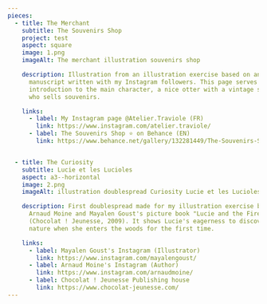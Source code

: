 ```yaml
---
pieces:
  - title: The Merchant
    subtitle: The Souvenirs Shop
    project: test
    aspect: square
    image: 1.png
    imageAlt: The merchant illustration souvenirs shop

    description: Illustration from an illustration exercise based on an original
      manuscript written with my Instagram followers. This page serves as an
      introduction to the main character, a nice otter with a vintage style
      who sells souvenirs.

    links:
      - label: My Instagram page @Atelier.Traviole (FR)
        link: https://www.instagram.com/atelier.traviole/
      - label: The Souvenirs Shop ⭐ on Behance (EN)
        link: https://www.behance.net/gallery/132281449/The-Souvenirs-Shop-A-dummy-picture-book


  - title: The Curiosity
    subtitle: Lucie et les Lucioles
    aspect: a3--horizontal
    image: 2.png
    imageAlt: illustration doublespread Curiosity Lucie et les Lucioles

    description: First doublespread made for my illustration exercise based on
      Arnaud Moine and Mayalen Goust's picture book "Lucie and the Fireflies"
      (Chocolat ! Jeunesse, 2009). It shows Lucie's eagerness to discover
      nature when she enters the woods for the first time.

    links:
      - label: Mayalen Goust's Instagram (Illustrator)
        link: https://www.instagram.com/mayalengoust/
      - label: Arnaud Moine's Instagram (Author)
        link: https://www.instagram.com/arnaudmoine/
      - label: Chocolat ! Jeunesse Publishing house
        link: https://www.chocolat-jeunesse.com/
---
```

